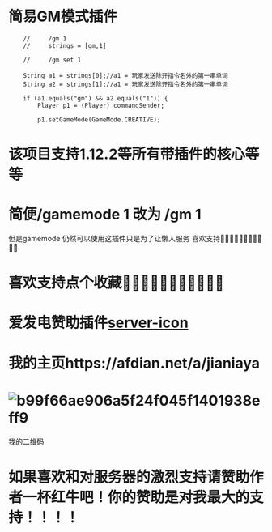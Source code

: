# 简易GM模式插件
        //     /gm 1
        //     strings = [gm,1]

        //     /gm set 1

        String a1 = strings[0];//a1 = 玩家发送除开指令名外的第一串单词
        String a2 = strings[1];//a1 = 玩家发送除开指令名外的第一串单词

        if (a1.equals("gm") && a2.equals("1")) {
            Player p1 = (Player) commandSender;

            p1.setGameMode(GameMode.CREATIVE);
# 该项目支持1.12.2等所有带插件的核心等等
# 简便/gamemode 1 改为 /gm 1
但是gamemode 仍然可以使用这插件只是为了让懒人服务
喜欢支持🤞🤞🤞🤞🤞🤞🤞🤞🤞🤞🤞
# 喜欢支持点个收藏🤞🤞🤞🤞🤞🤞🤞🤞🤞🤞🤞
# 爱发电赞助插件[server-icon](https://github.com/Hugo1314520/Aifadian/assets/122942974/3077d245-68b7-4d0a-8798-5b9fd55ce7f9)
# 我的主页https://afdian.net/a/jianiaya
# ![b99f66ae906a5f24f045f1401938eff9](https://github.com/Hugo1314520/Aifadian/assets/122942974/70793dee-edb6-4cd1-82bb-ec805ac51b9a)
我的二维码
# 如果喜欢和对服务器的激烈支持请赞助作者一杯红牛吧！你的赞助是对我最大的支持！！！！
